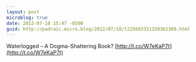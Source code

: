 ```yaml
---
layout: post
microblog: true
date: 2012-07-18 15:47 -0500
guid: http://padraic.micro.blog/2012/07/18/t225693311250362369.html
---
```

Waterlogged – A Dogma-Shattering Book? [http://t.co/W7eKaP7t](http://t.co/W7eKaP7t)
